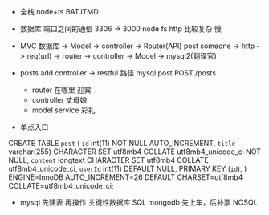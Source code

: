 - 全栈  node+ts
   BATJTMD
- 数据库
   端口之间的通信  3306 -> 3000
   node fs http 比较复杂 慢

- MVC
   数据库 -> Model -> controller -> Router(API)
   post 
   someone -> http -> req(url) -> router -> controller -> Model -> mysql2(翻译官)

- posts add 
   controller -> restful 路径
   mysql post  POST   /posts
   - router 在哪里  迎宾
   - controller  丈母娘 
   - model   service   彩礼

- 单点入口


CREATE TABLE `post` (
  `id` int(11) NOT NULL AUTO_INCREMENT,
  `title` varchar(255) CHARACTER SET utf8mb4 COLLATE utf8mb4_unicode_ci NOT NULL,
  `content` longtext CHARACTER SET utf8mb4 COLLATE utf8mb4_unicode_ci,
  `userId` int(11) DEFAULT NULL,
  PRIMARY KEY (`id`),
) ENGINE=InnoDB AUTO_INCREMENT=26 DEFAULT CHARSET=utf8mb4 COLLATE=utf8mb4_unicode_ci;


- mysql 先建表 再操作  关键性数据库  SQL
    mongodb  先上车，后补票 NOSQL